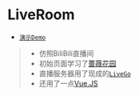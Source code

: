 # LiveRoom
* [`演示Demo`](http://167.179.72.25:8080/LiveRoom/)
> * 仿照BiliBili直播间
> * 初始页面学习了[蔷薇花园](https://iirose.com/)
> * 直播服务器用了现成的[`LiveGo`](https://github.com/gwuhaolin/livego)
> * 还用了一点[Vue.JS](https://cn.vuejs.org/)
